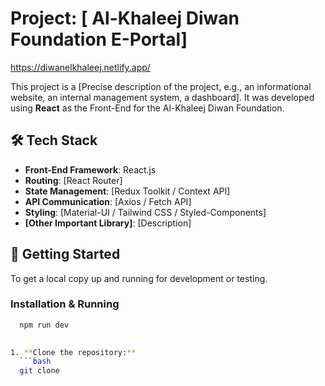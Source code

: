 # Project: [ Al-Khaleej Diwan Foundation E-Portal]

https://diwanelkhaleej.netlify.app/

This project is a [Precise description of the project, e.g., an informational website, an internal management system, a dashboard].
It was developed using **React** as the Front-End for the Al-Khaleej Diwan Foundation.


## 🛠️ Tech Stack

* **Front-End Framework**: React.js
* **Routing**: [React Router]
* **State Management**: [Redux Toolkit / Context API]
* **API Communication**: [Axios / Fetch API]
* **Styling**: [Material-UI / Tailwind CSS / Styled-Components]
* **[Other Important Library]**: [Description]

## 🏁 Getting Started

To get a local copy up and running for development or testing.

### Installation & Running

 ```bash
   npm run dev
   

1. **Clone the repository:**
   ```bash
   git clone
